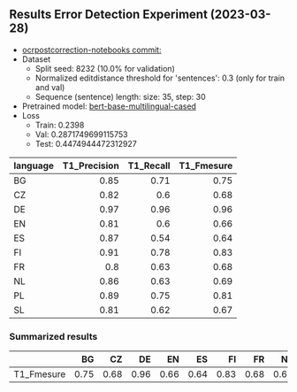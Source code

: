 ## Results Error Detection Experiment (2023-03-28)

* [ocrpostcorrection-notebooks commit: ]()
* Dataset
	* Split seed: 8232 (10.0% for validation)
	* Normalized editdistance threshold for 'sentences': 0.3 (only for train and val)
	* Sequence (sentence) length: size: 35, step: 30
* Pretrained model: [bert-base-multilingual-cased](https://huggingface.co/bert-base-multilingual-cased)
* Loss
	* Train: 0.2398
	* Val: 0.2871749699115753
	* Test: 0.4474944472312927

| language   |   T1_Precision |   T1_Recall |   T1_Fmesure |
|:-----------|---------------:|------------:|-------------:|
| BG         |           0.85 |        0.71 |         0.75 |
| CZ         |           0.82 |        0.6  |         0.68 |
| DE         |           0.97 |        0.96 |         0.96 |
| EN         |           0.81 |        0.6  |         0.66 |
| ES         |           0.87 |        0.54 |         0.64 |
| FI         |           0.91 |        0.78 |         0.83 |
| FR         |           0.8  |        0.63 |         0.68 |
| NL         |           0.86 |        0.63 |         0.69 |
| PL         |           0.89 |        0.75 |         0.81 |
| SL         |           0.81 |        0.62 |         0.67 |

### Summarized results

|            |   BG |   CZ |   DE |   EN |   ES |   FI |   FR |   NL |   PL |   SL |
|:-----------|-----:|-----:|-----:|-----:|-----:|-----:|-----:|-----:|-----:|-----:|
| T1_Fmesure | 0.75 | 0.68 | 0.96 | 0.66 | 0.64 | 0.83 | 0.68 | 0.69 | 0.81 | 0.67 |
